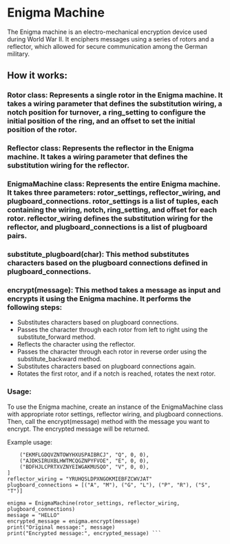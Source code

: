 # Enigma Machine

The Enigma machine is an electro-mechanical encryption device used during World War II. It enciphers messages using a series of rotors and a reflector, which allowed for secure communication among the German military.

## How it works:

### Rotor class: Represents a single rotor in the Enigma machine. It takes a wiring parameter that defines the substitution wiring, a notch position for turnover, a ring_setting to configure the initial position of the ring, and an offset to set the initial position of the rotor.

### Reflector class: Represents the reflector in the Enigma machine. It takes a wiring parameter that defines the substitution wiring for the reflector.

### EnigmaMachine class: Represents the entire Enigma machine. It takes three parameters: rotor_settings, reflector_wiring, and plugboard_connections. rotor_settings is a list of tuples, each containing the wiring, notch, ring_setting, and offset for each rotor. reflector_wiring defines the substitution wiring for the reflector, and plugboard_connections is a list of plugboard pairs.

### substitute_plugboard(char): This method substitutes characters based on the plugboard connections defined in plugboard_connections.

### encrypt(message): This method takes a message as input and encrypts it using the Enigma machine. It performs the following steps:

- Substitutes characters based on plugboard connections.
- Passes the character through each rotor from left to right using the substitute_forward method.
- Reflects the character using the reflector.
- Passes the character through each rotor in reverse order using the substitute_backward method.
- Substitutes characters based on plugboard connections again.
- Rotates the first rotor, and if a notch is reached, rotates the next rotor.

### Usage:

To use the Enigma machine, create an instance of the EnigmaMachine class with appropriate rotor settings, reflector wiring, and plugboard connections. Then, call the encrypt(message) method with the message you want to encrypt. The encrypted message will be returned.

Example usage:

``` rotor_settings = [
    ("EKMFLGDQVZNTOWYHXUSPAIBRCJ", "Q", 0, 0),
    ("AJDKSIRUXBLHWTMCQGZNPYFVOE", "E", 0, 0),
    ("BDFHJLCPRTXVZNYEIWGAKMUSQO", "V", 0, 0),
]
reflector_wiring = "YRUHQSLDPXNGOKMIEBFZCWVJAT"
plugboard_connections = [("A", "M"), ("G", "L"), ("P", "R"), ("S", "T")]

enigma = EnigmaMachine(rotor_settings, reflector_wiring, plugboard_connections)
message = "HELLO"
encrypted_message = enigma.encrypt(message)
print("Original message:", message)
print("Encrypted message:", encrypted_message) ```

